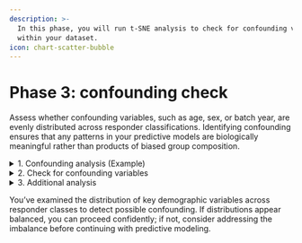 ```yaml
---
description: >-
  In this phase, you will run t-SNE analysis to check for confounding variables
  within your dataset.
icon: chart-scatter-bubble
---
```


# Phase 3: confounding check

Assess whether confounding variables, such as age, sex, or batch year, are evenly distributed across responder classifications. Identifying confounding ensures that any patterns in your predictive models are biologically meaningful rather than products of biased group composition.

<details>

<summary>1. Confounding analysis (Example)</summary>

1. Navigate to [**Discovery** -> **Start** -> **t-SNE analysis**](https://app.gitbook.com/s/9LdC62ZpkxqvCBTPwVZU/data-analysis/discovery/t-sne-analysis)
2. Configure **Column Selection**
   1. Select all `*fold_change` columns
   2. Select `year`, `sex`, and the responder column for **Grouping variable**
   3. Select `z_score_continuous` for **Color variable**

<figure><img src="../../.gitbook/assets/FF_Phase 3_Confounding Setup tSNE_annotated.png" alt=""><figcaption></figcaption></figure>



</details>

<details>

<summary>2. Check for confounding variables</summary>

1. Compare all t-SNE plots generated to the responder t-SNE plot
   * Is there an approximately equal distribution of confounding variable values in each responder class?  If not, there may be confounding in your predictive model.
     * ex. Is there an equal distribution of males and females in each responder class?

2)  An example confounding check with the manual HAI Responder group

    * Z-score vs HAI Responder
      * Here we see no confounding effect from z-score



    <figure><img src="../../.gitbook/assets/FF_Phase  3_Z-score vs HAI Responder.png" alt="" width="563"><figcaption></figcaption></figure>

    * Year vs HAI Responder
      * Confounding is unclear



    <figure><img src="../../.gitbook/assets/FF_Phase  3_Batch Year vs HAI Responder.png" alt="" width="563"><figcaption></figcaption></figure>

    * Sex vs HAI Responder
      * Confounding is unclear

<figure><img src="../../.gitbook/assets/FF_Phase  3_Sex vs HAI Responder.png" alt="" width="563"><figcaption></figcaption></figure>

{% hint style="success" %}
After generating all these t-SNE plots for the confounder check, it may be a good idea to save the plots to report with your findings later.
{% endhint %}

</details>

<details>

<summary>3. Additional analysis</summary>

In some cases, the resulting t-SNE plots for confounding analysis may be unclear, warranting further analysis, as in the example. It can be beneficial to manually check the confounding variable distribution for each responder class in these cases.

1. Open the dataset with responder columns in Excel

2) Filter by responder class, and manually check the distribution for any confounder variables warranting further analysis

<figure><img src="../../.gitbook/assets/HAI Responder_Sex and year confound.png" alt=""><figcaption></figcaption></figure>

</details>

You’ve examined the distribution of key demographic variables across responder classes to detect possible confounding. If distributions appear balanced, you can proceed confidently; if not, consider addressing the imbalance before continuing with predictive modeling.
